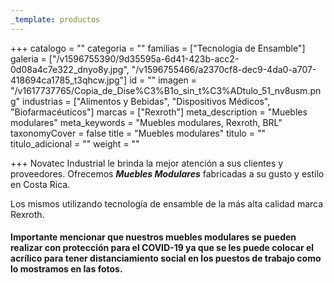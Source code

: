```yaml
---
_template: productos
---
```







+++
catalogo = ""
categoria = ""
familias = ["Tecnología de Ensamble"]
galeria = ["/v1596755390/9d35595a-6d41-423b-acc2-0d08a4c7e322_dnyo8y.jpg", "/v1596755466/a2370cf8-dec9-4da0-a707-418694ca1785_t3qhcw.jpg"]
id = ""
imagen = "/v1617737765/Copia_de_Dise%C3%B1o_sin_t%C3%ADtulo_51_nv8usm.png"
industrias = ["Alimentos y Bebidas", "Dispositivos Médicos", "Biofarmacéuticos"]
marcas = ["Rexroth"]
meta_description = "Muebles modulares"
meta_keywords = "Muebles modulares, Rexroth, BRL"
taxonomyCover = false
title = "Muebles modulares"
titulo = ""
titulo_adicional = ""
weight = ""

+++
Novatec Industrial le brinda la mejor atención a sus clientes y proveedores. Ofrecemos **_Muebles Modulares_** fabricadas a su gusto y estilo en Costa Rica.

Los mismos utilizando tecnología de ensamble de la más alta calidad marca Rexroth.

#### **Importante mencionar que nuestros muebles modulares se pueden realizar con protección para el COVID-19 ya que se les puede colocar el acrílico para tener distanciamiento social en los puestos de trabajo como lo mostramos en las fotos.**
